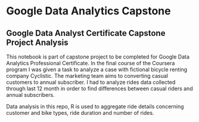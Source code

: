 # Google Data Analytics Capstone

## Google Data Analyst Certificate Capstone Project Analysis

This notebook is part of capstone project to be completed for Google Data Analytics Professional Certificate. In the final course of the Coursera program I was given a task to analyze a case with fictional bicycle renting company Cyclistic. The marketing team aims to converting casual customers to annual subscriber. I had to analyze rides data collected through last 12 month in order to find differences between casual riders and annual subscribers.

Data analysis in this repo, R is used to aggregate ride details concerning customer and bike types, ride duration and number of rides.

